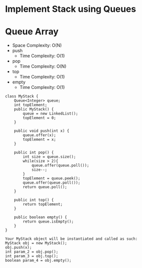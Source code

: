 # Implement Stack using Queues

# Queue Array

- Space Complexity: O(N)
- push
  - Time Complexity: O(1)
- pop
  - Time Complexity: O(N)
- top
  - Time Complexity: O(1)
- empty
  - Time Complexity: O(1)

```
class MyStack {
    Queue<Integer> queue;
    int topElement;
    public MyStack() {
        queue = new LinkedList();
        topElement = 0;
    }

    public void push(int x) {
        queue.offer(x);
        topElement = x;
    }

    public int pop() {
        int size = queue.size();
        while(size > 2){
            queue.offer(queue.poll());
            size--;
        }
        topElement = queue.peek();
        queue.offer(queue.poll());
        return queue.poll();
    }

    public int top() {
        return topElement;
    }

    public boolean empty() {
        return queue.isEmpty();
    }
}

Your MyStack object will be instantiated and called as such:
MyStack obj = new MyStack();
obj.push(x);
int param_2 = obj.pop();
int param_3 = obj.top();
boolean param_4 = obj.empty();
```
